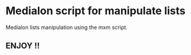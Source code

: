 # Medialon script for manipulate lists
Medialon lists manipulation using the mxm script.

## ENJOY !!

